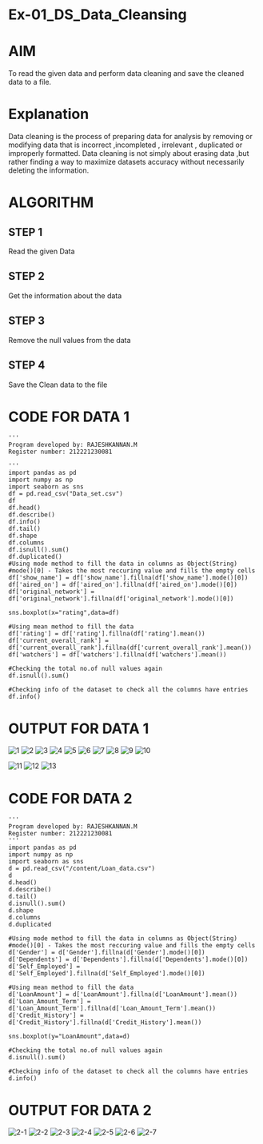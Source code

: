 # Ex-01_DS_Data_Cleansing
# AIM
To read the given data and perform data cleaning and save the cleaned data to a file.

# Explanation
Data cleaning is the process of preparing data for analysis by removing or modifying data that is incorrect ,incompleted , irrelevant , duplicated or improperly formatted. Data cleaning is not simply about erasing data ,but rather finding a way to maximize datasets accuracy without necessarily deleting the information.

# ALGORITHM
## STEP 1
Read the given Data

## STEP 2
Get the information about the data

## STEP 3
Remove the null values from the data

## STEP 4
Save the Clean data to the file

# CODE FOR DATA 1
```
'''
Program developed by: RAJESHKANNAN.M
Register number: 212221230081

'''
import pandas as pd
import numpy as np
import seaborn as sns
df = pd.read_csv("Data_set.csv")
df
df.head()
df.describe()
df.info()
df.tail()
df.shape
df.columns
df.isnull().sum()
df.duplicated()
#Using mode method to fill the data in columns as Object(String)
#mode()[0] - Takes the most reccuring value and fills the empty cells
df['show_name'] = df['show_name'].fillna(df['show_name'].mode()[0])
df['aired_on'] = df['aired_on'].fillna(df['aired_on'].mode()[0])
df['original_network'] = df['original_network'].fillna(df['original_network'].mode()[0])

sns.boxplot(x="rating",data=df)

#Using mean method to fill the data
df['rating'] = df['rating'].fillna(df['rating'].mean())
df['current_overall_rank'] = df['current_overall_rank'].fillna(df['current_overall_rank'].mean())
df['watchers'] = df['watchers'].fillna(df['watchers'].mean())

#Checking the total no.of null values again
df.isnull().sum()

#Checking info of the dataset to check all the columns have entries
df.info()
```

# OUTPUT FOR DATA 1


![1](https://user-images.githubusercontent.com/93901857/189408463-6dcb0f99-88df-4c2a-b6f5-483290965dd8.jpg)
![2](https://user-images.githubusercontent.com/93901857/189408471-bf11a70d-d813-4f69-99c1-06f8ce16bbd8.jpg)
![3](https://user-images.githubusercontent.com/93901857/189408474-cde337ed-86b8-4fb1-a6bc-486cb669512a.jpg)
![4](https://user-images.githubusercontent.com/93901857/189408475-fd798d66-67e4-4ef4-9240-1b31a8d88036.jpg)
![5](https://user-images.githubusercontent.com/93901857/189408479-86dec374-4db9-4d14-a434-719f85177f13.jpg)
![6](https://user-images.githubusercontent.com/93901857/189408484-e4774740-45c8-46c5-90b5-cfe59edbe0a6.jpg)
![7](https://user-images.githubusercontent.com/93901857/189408490-8f723f4f-e462-41d9-b82f-a8b72a60c2bc.jpg)
![8](https://user-images.githubusercontent.com/93901857/189408492-8062bccd-bf60-484b-a1f5-dd695af2d635.jpg)
![9](https://user-images.githubusercontent.com/93901857/189408495-f8f22dff-0614-4a06-862f-7e25225b3e8f.jpg)
![10](https://user-images.githubusercontent.com/93901857/189408496-518226c3-1fdc-44a5-a62a-396c02102531.jpg)

![11](https://user-images.githubusercontent.com/93901857/189410758-98b22481-1507-4380-890d-b6b4ec18c637.jpg)
![12](https://user-images.githubusercontent.com/93901857/189410762-93716ce7-1f0c-4dd3-b980-f35ee3784c08.jpg)
![13](https://user-images.githubusercontent.com/93901857/189410764-2ca3ed1d-8085-46ea-8229-92d00db55738.jpg)


# CODE FOR DATA 2

```
'''
Program developed by: RAJESHKANNAN.M
Register number: 212221230081
'''
import pandas as pd
import numpy as np
import seaborn as sns
d = pd.read_csv("/content/Loan_data.csv")
d
d.head()
d.describe()
d.tail()
d.isnull().sum()
d.shape
d.columns
d.duplicated

#Using mode method to fill the data in columns as Object(String)
#mode()[0] - Takes the most reccuring value and fills the empty cells
d['Gender'] = d['Gender'].fillna(d['Gender'].mode()[0])
d['Dependents'] = d['Dependents'].fillna(d['Dependents'].mode()[0])
d['Self_Employed'] = d['Self_Employed'].fillna(d['Self_Employed'].mode()[0])

#Using mean method to fill the data
d['LoanAmount'] = d['LoanAmount'].fillna(d['LoanAmount'].mean())
d['Loan_Amount_Term'] = d['Loan_Amount_Term'].fillna(d['Loan_Amount_Term'].mean())
d['Credit_History'] = d['Credit_History'].fillna(d['Credit_History'].mean())

sns.boxplot(y="LoanAmount",data=d)

#Checking the total no.of null values again
d.isnull().sum()

#Checking info of the dataset to check all the columns have entries
d.info()

```

# OUTPUT FOR DATA 2


![2-1](https://user-images.githubusercontent.com/93901857/189519384-d362b0bb-3e29-47b4-9e03-29ce51d24f7c.jpg)
![2-2](https://user-images.githubusercontent.com/93901857/189519387-8e2e03f3-3744-4f9a-b04c-a33d647eae4f.jpg)
![2-3](https://user-images.githubusercontent.com/93901857/189519389-b0f7a67d-3ae2-4735-8da3-95839041fc16.jpg)
![2-4](https://user-images.githubusercontent.com/93901857/189519391-8d42ad95-909e-4dc8-8a11-5b6ea6965bab.jpg)
![2-5](https://user-images.githubusercontent.com/93901857/189519399-42c9540f-31d6-4748-8f4b-5bbb74719959.jpg)
![2-6](https://user-images.githubusercontent.com/93901857/189519403-5b58b5a5-953e-4ebf-865b-039929d92a03.jpg)
![2-7](https://user-images.githubusercontent.com/93901857/189519404-328f0ab6-2ee8-4bde-8fc1-c0a0a856a030.jpg)